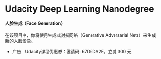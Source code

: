 # Udacity Deep Learning Nanodegree
#### 人脸生成（Face Generation）
在该项目中，你将使用生成式对抗网络（Generative Adversarial Nets）来生成新的人脸图像。

- 广告：Udacity课程优惠券：邀请码: 67D6DA2E，立减 300 元
